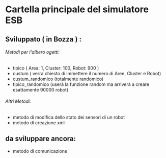 # Cartella principale del simulatore ESB
## Sviluppato ( in Bozza ) :
###### Metodi per l'albero ogetti:
* tipico ( Area: 1, Cluster: 100, Robot: 900 )
* custum ( verra chiesto di immettere il numero di Aree, Cluster e Robot)
* custum_randomico (totalmente randomico)
* tipico_randomico (userà la funzione random ma arriverà a creare esattamente 90000 robot)

###### Altri Metodi:
* metodo di modifica dello stato dei sensori di un robot
* metodo di creazione xml 

## da sviluppare ancora:
* metodo di comunicazione 